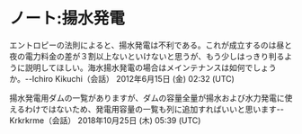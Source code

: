 # ノート:揚水発電

エントロピーの法則によると、揚水発電は不利である。これが成立するのは昼と夜の電力料金の差が３割以上ないといけないと思うが、もう少しはっきり判るように説明してほしい。海水揚水発電の場合はメインテナンスは如何でしょうか。--Ichiro Kikuchi（会話） 2012年6月15日 (金) 02:32 (UTC)

揚水発電用ダムの一覧がありますが、ダムの容量全量が揚水および水力発電に使えるわけではないため、発電用容量の一覧も列に追加すればいいと思います--Krkrkrme（会話） 2018年10月25日 (木) 05:39 (UTC)